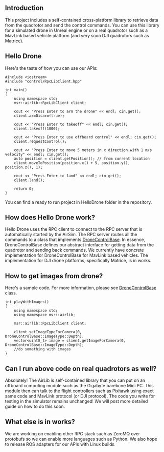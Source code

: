 ## Introduction
This project includes a self-contained cross-platform library to retrieve data from the quadrotor and send the control commands. You can use this library for a simulated drone in Unreal engine or on a real quadrotor such as a MavLink based vehicle platform (and very soon DJI quadrotors such as Matrice).

## Hello Drone
Here's the taste of how you can use our APIs:

```
#include <iostream>
#include "control/RpcLibClient.hpp"

int main() 
{
    using namespace std;
    msr::airlib::RpcLibClient client;

    cout << "Press Enter to arm the drone" << endl; cin.get();
    client.armDisarm(true);

    cout << "Press Enter to takeoff" << endl; cin.get();
    client.takeoff(1000);

    cout << "Press Enter to use offboard control" << endl; cin.get();
    client.requestControl();

    cout << "Press Enter to move 5 meters in x direction with 1 m/s velocity" << endl; cin.get();    
    auto position = client.getPosition(); // from current location
    client.moveToPosition(position.x() + 5, position.y(), position.z(), 1);

    cout << "Press Enter to land" << endl; cin.get();
    client.land();

    return 0;
}

```

You can find a ready to run project in HelloDrone folder in the repository.

## How does Hello Drone work?
Hello Drone uses the RPC client to connect to the RPC server that is automatically started by the AirSim. 
The RPC server routes all the commands to a class that implements [DroneControlBase](../AirLib/include/control/DroneControlBase.hpp). 
In essence, DroneControlBase defines our abstract interface for getting data from the quadrotor and sending back commands. 
We currently have concrete implementation for DroneControlBase for MavLink based vehicles. The implementation for DJI drone 
platforms, specifically Matrice, is in works.

## How to get images from drone?
Here's a sample code. For more information, please see [DroneControlBase](../AirLib/include/control/DroneControlBase.hpp) class.

```
int playWithImages() 
{
    using namespace std;
    using namespace msr::airlib;
    
    msr::airlib::RpcLibClient client;

    client.setImageTypeForCamera(0, DroneControlBase::ImageType::Depth);
    vector<uint8_t> image = client.getImageForCamera(0, DroneControlBase::ImageType::Depth);
    //do something with images
}
```

## Can I run above code on real quadrotors as well?
Absolutely! The AirLib is self-contained library that you can put on an offboard computing module such as the Gigabyte barebone Mini PC. 
This module then can talk to the flight controllers such as Pixhawk using exact same code and MavLink protocol (or DJI protocol). 
The code you write for testing in the simulator remains unchanged! We will post more detailed guide on how to do this soon.

## What else is in works?
We are working on enabling other RPC stack such as ZeroMQ over protobufs so we can enable more languages such as Python. 
We also hope to release ROS adapters for our APIs with Linux builds.
